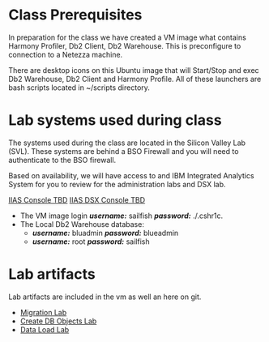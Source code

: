 # Class Prerequisites

  In preparation for the class we have created a VM image what contains Harmony Profiler, Db2 Client, Db2 Warehouse.   This is preconfigure to connection to a Netezza machine.

  There are desktop icons on this Ubuntu image that will Start/Stop and exec Db2 Warehouse, Db2 Client and Harmony Profile.  All of these launchers are bash scripts located in ~/scripts directory.



# Lab systems used during class

The systems used during the class are located in the Silicon Valley Lab (SVL).  These systems are behind a BSO Firewall and you will need to authenticate to the BSO firewall.  

Based on availability, we will have access to and IBM Integrated Analytics System for you to review for the administration labs and DSX lab.

[IIAS Console TBD](https://<IP_address>:8443/console)
[IIAS DSX Console TBD](https://<IP_address>:8444/)

* The VM image login ***username:*** sailfish ***password:*** ./.cshr1c.
* The Local Db2 Warehouse database:
  * ***username:*** bluadmin ***password:*** blueadmin 
  * ***username:*** root ***password:*** sailfish

# Lab artifacts

Lab artifacts are included in the vm as well an here on git.

* [Migration Lab](./Labs/MigrationTooling/Readme.md)
* [Create DB Objects Lab](./Labs/CreateDBObjects/Readme.md)
* [Data Load Lab](./Labs/DataLoading/Readme.md)
